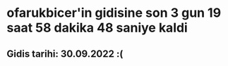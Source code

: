 # ofarukbicer'in gidisine son 3 gun 19 saat 58 dakika 48 saniye kaldi

## Gidis tarihi: 30.09.2022 :(